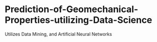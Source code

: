 # Prediction-of-Geomechanical-Properties-utilizing-Data-Science
Utilizes Data Mining, and Artificial Neural Networks

